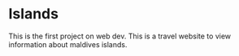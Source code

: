 # Islands

This is the first project on web dev.
This is a travel website to view information about maldives islands.